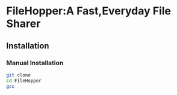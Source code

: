 # FileHopper:A Fast,Everyday File Sharer


## Installation
### Manual Installation
```Bash
git clone
cd FileHopper
gcc
```
